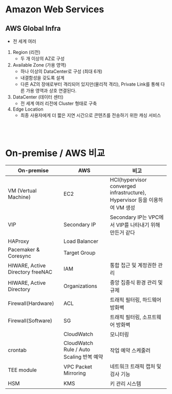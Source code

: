 # Amazon Web Services

## AWS Global Infra
* 전 세계 여러 
1. Region (리전)
   * 두 개 이상의 AZ로 구성
2. Available Zone (가용 영역)
   * 하나 이상의 DataCenter로 구성 (최대 6개)
   * 내결함성을 갖도록 설계
   * 다른 AZ의 장애로부터 격리되어 있지만(물리적 격리), Private Link를 통해 다른 가용 영역과 상호 연결된다.
3. DataCenter (데이터 센터)
   * 전 세계 여러 리전에 Cluster 형태로 구축
4. Edge Location
    * 최종 사용자에게 더 짧은 지연 시간으로 콘텐츠를 전송하기 위한 캐싱 서비스
</br>
</br>

# On-premise / AWS 비교
| On-premise           | AWS           | 비고                                                                       |
| -------------------- | ------------- | -------------------------------------------------------------------------- |
| VM (Vertual Machine) | EC2           | HCI(hypervisor converged infrastructure), Hypervisor 등을 이용하여 VM 생성 |
| VIP | Secondary IP | Secondary IP는 VPC에서 VIP를 나타내기 위해 만든거 같다 | 
| HAProxy | Load Balancer |  |
| Pacemaker & Coresync | Target Group |  |
 HIWARE, Active Directory freeNAC      | IAM           | 통합 접근 및 계정권한 관리                                                 |
| HIWARE, Active Directory               | Organizations | 중앙 집중식 환경 관리 및 규제                                              |
| Firewall(Hardware) | ACL | 트래픽 필터링, 하드웨어 방화벽 |
| Firewall(Software) | SG | 트래픽 필터링, 소프트웨어 방화벽 |
|  | CloudWatch | 모니터링 |
| crontab | CloudWatch Rule / Auto Scaling 반복 예약 | 작업 예약 스케줄러 |
| TEE module | VPC Packet Mirroring | 네트워크 트래픽 캡처 및 검사 기능 |
| HSM | KMS | 키 관리 시스템 |

